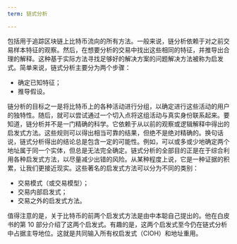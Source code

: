 ```yaml
---
term: 链式分析

---
```

包括用于追踪区块链上比特币流向的所有方法。一般来说，链分析依赖于对之前交易样本特征的观察。然后，在想要分析的交易中找出这些相同的特征，并推导出合理的解释。这种基于实际方法寻找足够好的解决方案的问题解决方法被称为启发式。简单来说，链式分析主要分为两个步骤：


- 确定已知特征；
- 推导假设。

链分析的目标之一是将比特币上的各种活动进行分组，以确定进行这些活动的用户的独特性。随后，就可以尝试通过一个切入点将这组活动与真实身份联系起来。要知道，链分析并不是一门精确的科学。它依赖于从以前的观察或逻辑解释中得出的启发式方法。这些规则可以得出相当可靠的结果，但绝不是绝对精确的。换句话说，链式分析得出的结论总是包含一定的可能性。例如，可以或多或少地确定两个地址属于同一个实体，但总是无法完全确定。链式分析的全部目的正是在于综合利用各种启发式方法，以尽量减少出错的风险。从某种程度上说，它是一种证据的积累，让我们更接近现实。这些著名的启发式方法可以分为不同的类别：


- 交易模式（或交易模型）；
- 交易内部启发式；
- 交易之外的启发式方法。

值得注意的是，关于比特币的前两个启发式方法是由中本聪自己提出的。他在白皮书的第 10 部分介绍了这两个启发式。有趣的是，这两个启发式至今仍在链式分析中占据主导地位。这就是共同输入所有权启发式（CIOH）和地址重用。